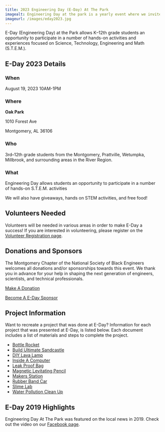 ```yaml
---
title: 2023 Engineering Day (E-Day) At The Park
imagealt: Engineering Day at the park is a yearly event where we invite the students and the community to learn about STEM though hands on projects.
imageurl: /images/eday2023.jpg
---
```


E-Day (Engineering Day) at the Park allows K–12th grade students an opportunity to participate in a number of
hands-on activities and experiences focused on Science, Technology, Engineering and Math (S.T.E.M.).

## E-Day 2023 Details

### When

August 19, 2023 10AM-1PM

### Where

**Oak Park**

1010 Forest Ave

Montgomery, AL 36106

### Who

3rd–12th grade students from the Montgomery, Prattville, Wetumpka, Millbrook, and surrounding areas in the River Region.

### What

Engineering Day allows students an opportunity to participate in a number of hands-on S.T.E.M. activities

We will also have giveaways, hands on STEM activities, and free food!

## Volunteers Needed

Volunteers will be needed in various areas in order to make E-Day a success! If you are interested in 
volunteering, please register on the 
<a href="https://us5.list-manage.com/survey?u=887bd5251f705dc81e45b1433&id=4b1950728d&e=*|UNIQID|*" target="_blank">Volunteer Registration page</a>.

## Donations and Sponsors

The Montgomery Chapter of the National Society of Black Engineers welcomes all donations 
and/or sponsorships towards this event. We thank you in advance for your help in shaping the next
generation of engineers, scientists, and technical professionals.

[Make A Donation](/support)

<a href="https://us5.list-manage.com/survey?u=887bd5251f705dc81e45b1433&id=e20ffbea44&e=*|UNIQID|*" target="_blank">Become A E-Day Sponsor</a>

## Project Information

Want to recreate a project that was done at E-Day? Information for each project that was 
presented at E-Day, is listed below. Each document includes a list of materials and steps 
to complete the project.

* [Bottle Rocket](/projects/Bottle_Rocket.pdf)
* [Build Ultimate Sandcastle](/projects/Build_The_Ultimate_Sandcastle.pdf)
* [DIY Lava Lamp](/projects/DIY_Lava_Lamp.pdf)
* [Inside A Computer](/projects/Inside_a_computer.pdf)
* [Leak Proof Bag](/projects/Leak-Proof-Bag.pdf)
* [Magnetic Levitating Pencil](/projects/Magnetic-Levitating-Pencil.pdf)
* [Makers Station](/projects/Makers_Station.pdf)
* [Rubber Band Car](/projects/Rubber_Band_Car.pdf)
* [Slime Lab](/projects/Slime_Lab.pdf)
* [Water Pollution Clean Up](/projects/asce-water-pollution-clean-up-activity-at-home-version.pdf)

## E-Day 2019 Highlights

Engineering Day At The Park was featured on the local news in 2019. Check out the video on our 
<a href="https://www.facebook.com/watch/?v=373769769954484&extid=bYnyVhue16YMG869" 
target="_blank">Facebook page</a>.

